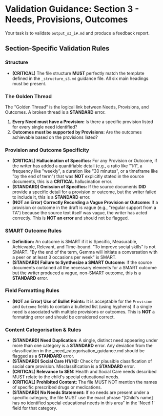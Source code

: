 # Validation Guidance: Section 3 - Needs, Provisions, Outcomes

Your task is to validate `output_s3_i#.md` and produce a feedback report.

## Section-Specific Validation Rules

### Structure
*   **(CRITICAL)** The file structure **MUST** perfectly match the template defined in the `_structure_s3.md` guidance file. All six main headings must be present.

### The Golden Thread
The "Golden Thread" is the logical link between Needs, Provisions, and Outcomes. A broken thread is a **STANDARD** error.
1.  **Every Need must have a Provision:** Is there a specific provision listed for every single need identified?
2.  **Outcomes must be supported by Provisions:** Are the outcomes achievable based on the provisions listed?

### Provision and Outcome Specificity
*   **(CRITICAL) Hallucination of Specifics:** For any Provision or Outcome, if the writer has added a quantifiable detail (e.g., a ratio like "1:1", a frequency like "weekly", a duration like "30 minutes", or a timeframe like "by the end of term") that was **NOT** explicitly stated in the source documents, this is a **CRITICAL** hallucination error.
*   **(STANDARD) Omission of Specifics:** If the source documents **DID** provide a specific detail for a provision or outcome, but the writer failed to include it, this is a **STANDARD** error.
*   **(NOT an Error) Correctly Recording a Vague Provision or Outcome:** If a provision or outcome in the draft is vague (e.g., "regular support from a TA") because the source text itself was vague, the writer has acted correctly. This is **NOT an error** and should not be flagged.

### SMART Outcome Rules
*   **Definition:** An outcome is SMART if it is Specific, Measurable, Achievable, Relevant, and Time-bound. "To improve social skills" is not SMART. "By the end of the term, Gemma will initiate a conversation with a peer on at least 3 occasions per week" is SMART.
*   **(STANDARD) Failure to Synthesize a SMART Outcome:** If the source documents contained all the necessary elements for a SMART outcome but the writer produced a vague, non-SMART outcome, this is a **STANDARD** error.

### Field Formatting Rules
*   **(NOT an Error) Use of Bullet Points:** It is acceptable for the `Provision` and `Outcome` fields to contain a bulleted list (using hyphens) if a single need is associated with multiple provisions or outcomes. This is **NOT** a formatting error and should be considered correct.

### Content Categorisation & Rules
*   **(STANDARD) Need Duplication:** A single, distinct need appearing under more than one category is a **STANDARD** error. Any deviation from the classification in the _need_categorisation_guidance.md should be flagged as a **STANDARD** error.
*   **(STANDARD) Social Care H1/H2:** Check for plausible classification of social care provision. Misclassification is a **STANDARD** error.
*   **(CRITICAL) Relevance to SEN:** Health and Social Care needs described MUST relate to the child's special educational needs.
*   **(CRITICAL) Prohibited Content:** The file MUST NOT mention the names of specific prescribed drugs or medications.
*   **(STANDARD) No Needs Statement:** If no needs are present under a specific category, the file MUST use the exact phrase "[Child's name] has no identified special educational needs in this area" in the 'Need 1' field for that category.




